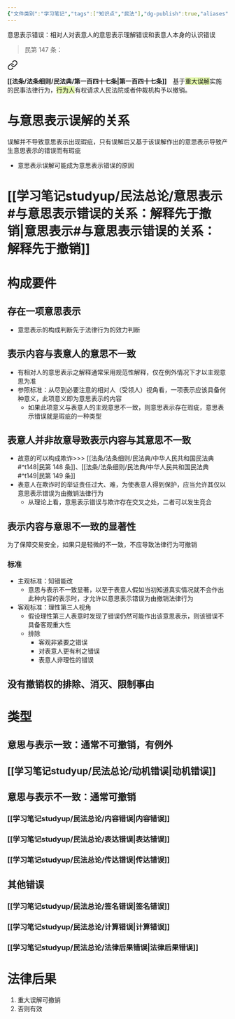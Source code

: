 ```yaml
---
{"文件类别":"学习笔记","tags":["知识点","民法"],"dg-publish":true,"aliases":["重大误解"],"permalink":"/学习笔记studyup/民法总论/意思表示错误/","dgPassFrontmatter":true,"created":"2024-07-17T08:40:05.699+08:00","updated":"2024-11-18T12:06:59.918+08:00"}
---
```


意思表示错误：相对人对表意人的意思表示理解错误和表意人本身的认识错误
>民第 147 条：
<div class="transclusion internal-embed is-loaded"><a class="markdown-embed-link" href="/////#t147" aria-label="Open link"><svg xmlns="http://www.w3.org/2000/svg" width="24" height="24" viewBox="0 0 24 24" fill="none" stroke="currentColor" stroke-width="2" stroke-linecap="round" stroke-linejoin="round" class="svg-icon lucide-link"><path d="M10 13a5 5 0 0 0 7.54.54l3-3a5 5 0 0 0-7.07-7.07l-1.72 1.71"></path><path d="M14 11a5 5 0 0 0-7.54-.54l-3 3a5 5 0 0 0 7.07 7.07l1.71-1.71"></path></svg></a><div class="markdown-embed">



**[[法条/法条细则/民法典/第一百四十七条\|第一百四十七条]]**　基于<span style="background:rgba(205, 244, 105, 0.55)">重大误解</span>实施的民事法律行为，<span style="background:rgba(205, 244, 105, 0.55)">行为人</span>有权请求人民法院或者仲裁机构予以撤销。 

</div></div>

# 与意思表示误解的关系
误解并不导致意思表示出现瑕疵，只有误解后又基于该误解作出的意思表示导致产生意思表示的错误而有瑕疵
- 意思表示误解可能成为意思表示错误的原因
# [[学习笔记studyup/民法总论/意思表示#与意思表示错误的关系：解释先于撤销\|意思表示#与意思表示错误的关系：解释先于撤销]]
# 构成要件
## 存在一项意思表示
- 意思表示的构成判断先于法律行为的效力判断
## 表示内容与表意人的意思不一致
- 有相对人的意思表示之解释通常采用规范性解释，仅在例外情况下才以主观意思为准
- 参照标准：从尽到必要注意的相对人（受领人）视角看，一项表示应该具备何种意义，此项意义即为意思表示的内容
	- 如果此项意义与表意人的主观意思不一致，则意思表示存在瑕疵，意思表示错误就是瑕疵的一种类型
## 表意人并非故意导致表示内容与其意思不一致
- 故意的可以构成欺诈>>> [[法条/法条细则/民法典/中华人民共和国民法典#^t148\|民第 148 条]]、[[法条/法条细则/民法典/中华人民共和国民法典#^t149\|民第 149 条]]
- 表意人在欺诈时的举证责任过大、难，为使表意人得到保护，应当允许其仅以意思表示错误为由撤销法律行为
	- 从理论上看，意思表示错误与欺诈存在交叉之处，二者可以发生竞合
## 表示内容与意思不一致的显著性
为了保障交易安全，如果只是轻微的不一致，不应导致法律行为可撤销
### 标准
- 主观标准：知错能改
	- 意思与表示不一致显著，以至于表意人假如当初知道真实情况就不会作出此种内容的表示时，才允许以意思表示错误为由撤销法律行为
- 客观标准：理性第三人视角
	- 假设理性第三人表意时发现了错误仍然可能作出该意思表示，则该错误不具备客观重大性
	- 排除
		- 客观非紧要之错误
		- 对表意人更有利之错误
		- 表意人非理性的错误
## 没有撤销权的排除、消灭、限制事由
# 类型
## 意思与表示一致：通常不可撤销，有例外
## [[学习笔记studyup/民法总论/动机错误\|动机错误]]
## 意思与表示不一致：通常可撤销
### [[学习笔记studyup/民法总论/内容错误\|内容错误]]
### [[学习笔记studyup/民法总论/表达错误\|表达错误]]
### [[学习笔记studyup/民法总论/传达错误\|传达错误]]
## 其他错误
### [[学习笔记studyup/民法总论/签名错误\|签名错误]]
### [[学习笔记studyup/民法总论/计算错误\|计算错误]]
### [[学习笔记studyup/民法总论/法律后果错误\|法律后果错误]]
# 法律后果
1. 重大误解可撤销
2. 否则有效
